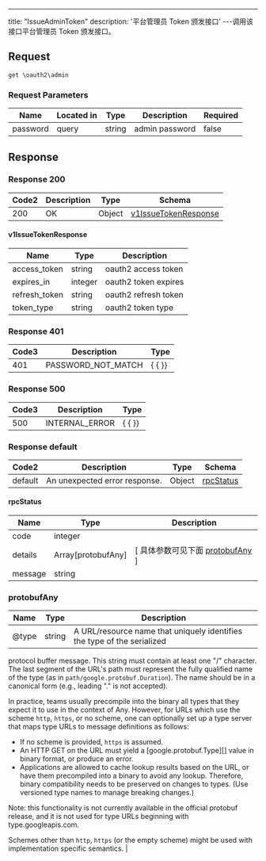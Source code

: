 ---
title: "IssueAdminToken"
description: '平台管理员 Token 颁发接口'
---调用该接口平台管理员 Token 颁发接口。



## Request


```
get \oauth2\admin
```

###  Request Parameters

| Name | Located in | Type | Description |  Required |
| ---- | ---------- | ----------- | ----------- |  ---- |
| password | query | string | admin password |  false |

## Response

### Response  200 
| Code2 | Description | Type | Schema |
| ---- | ----------- | ------ | ------ |
| 200 | OK | Object | [v1IssueTokenResponse](#v1IssueTokenResponse) |

#### v1IssueTokenResponse

| Name | Type | Description | 
| ---- | ---- | ----------- |     
| access_token | string | oauth2 access token |      
| expires_in | integer | oauth2 token expires |      
| refresh_token | string | oauth2 refresh token |      
| token_type | string | oauth2 token type |   



### Response  401
| Code3 | Description | Type | 
| ---- | ----------- | ------ | 
| 401 | PASSWORD_NOT_MATCH | {   { }} |

### Response  500
| Code3 | Description | Type | 
| ---- | ----------- | ------ | 
| 500 | INTERNAL_ERROR | {   { }} |

### Response  default 
| Code2 | Description | Type | Schema |
| ---- | ----------- | ------ | ------ |
| default | An unexpected error response. | Object | [rpcStatus](#rpcStatus) |

#### rpcStatus

| Name | Type | Description | 
| ---- | ---- | ----------- |     
| code | integer |  |          
| details | Array[protobufAny] |  [ 具体参数可见下面 [protobufAny](#protobufAny) ] |       
| message | string |  |   

### protobufAny
| Name | Type | Description | 
| ---- | ---- | ----------- |     
| @type | string | A URL/resource name that uniquely identifies the type of the serialized
protocol buffer message. This string must contain at least
one "/" character. The last segment of the URL's path must represent
the fully qualified name of the type (as in
`path/google.protobuf.Duration`). The name should be in a canonical form
(e.g., leading "." is not accepted).

In practice, teams usually precompile into the binary all types that they
expect it to use in the context of Any. However, for URLs which use the
scheme `http`, `https`, or no scheme, one can optionally set up a type
server that maps type URLs to message definitions as follows:

* If no scheme is provided, `https` is assumed.
* An HTTP GET on the URL must yield a [google.protobuf.Type][]
  value in binary format, or produce an error.
* Applications are allowed to cache lookup results based on the
  URL, or have them precompiled into a binary to avoid any
  lookup. Therefore, binary compatibility needs to be preserved
  on changes to types. (Use versioned type names to manage
  breaking changes.)

Note: this functionality is not currently available in the official
protobuf release, and it is not used for type URLs beginning with
type.googleapis.com.

Schemes other than `http`, `https` (or the empty scheme) might be
used with implementation specific semantics. |   



